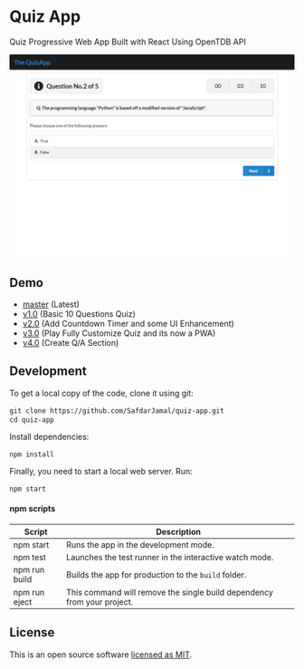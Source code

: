 # Quiz App

Quiz Progressive Web App Built with React Using OpenTDB API

<p align="center">
  <img src="./screenshot.png" alt='Quiz App in Action'>
</p>

## Demo

- [master](https://safdarjamal.github.io/quiz-app) (Latest)
- [v1.0](https://quizapp-v1.surge.sh) (Basic 10 Questions Quiz)
- [v2.0](https://quizapp-v2.surge.sh) (Add Countdown Timer and some UI Enhancement)
- [v3.0](https://quizapp-v3.surge.sh) (Play Fully Customize Quiz and its now a PWA)
- [v4.0](https://quizapp-v4.surge.sh) (Create Q/A Section)

## Development

To get a local copy of the code, clone it using git:

```
git clone https://github.com/SafdarJamal/quiz-app.git
cd quiz-app
```

Install dependencies:

```
npm install
```

Finally, you need to start a local web server. Run:

```
npm start
```

#### npm scripts

| Script        | Description                                                             |
| ------------- | ----------------------------------------------------------------------- |
| npm start     | Runs the app in the development mode.                                   |
| npm test      | Launches the test runner in the interactive watch mode.                 |
| npm run build | Builds the app for production to the `build` folder.                    |
| npm run eject | This command will remove the single build dependency from your project. |

## License

This is an open source software [licensed as MIT](https://github.com/SafdarJamal/quiz-app/blob/master/LICENSE).

